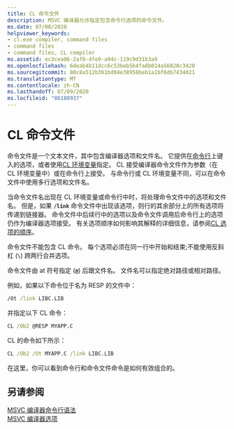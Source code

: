 ```yaml
---
title: CL 命令文件
description: MSVC 编译器允许指定包含命令行选项的命令文件。
ms.date: 07/08/2020
helpviewer_keywords:
- cl.exe compiler, command files
- command files
- command files, CL compiler
ms.assetid: ec3cea06-2af0-4fe9-a94c-119c9d31b3a9
ms.openlocfilehash: 6deab4b11dcc6c53beb5b4fa8b014a56020c3420
ms.sourcegitcommit: 80c8a512b361bd84e38958beb1a1bf6db7434021
ms.translationtype: MT
ms.contentlocale: zh-CN
ms.lasthandoff: 07/09/2020
ms.locfileid: "86180937"
---
```

# <a name="cl-command-files"></a>CL 命令文件

命令文件是一个文本文件，其中包含编译器选项和文件名。 它提供在[命令行](compiler-command-line-syntax.md)上键入的选项，或者使用[CL 环境变量](cl-environment-variables.md)指定。 CL 接受编译器命令文件作为参数（在 CL 环境变量中）或在命令行上接受。 与命令行或 CL 环境变量不同，可以在命令文件中使用多行选项和文件名。

当命令文件名出现在 CL 环境变量或命令行中时，将处理命令文件中的选项和文件名。 但是，如果 **`/link`** 命令文件中出现该选项，则行的其余部分上的所有选项将传递到链接器。 命令文件中后续行中的选项以及命令文件调用后命令行上的选项仍作为编译器选项接受。 有关选项顺序如何影响其解释的详细信息，请参阅[CL 选项的顺序](order-of-cl-options.md)。

命令文件不能包含 CL 命令。 每个选项必须在同一行中开始和结束;不能使用反斜杠 (**`\`**) 跨两行合并选项。

命令文件由 at 符号指定 (**`@`**) 后跟文件名。 文件名可以指定绝对路径或相对路径。

例如，如果以下命令位于名为 RESP 的文件中：

```cmd
/Ot /link LIBC.LIB
```

并指定以下 CL 命令：

```cmd
CL /Ob2 @RESP MYAPP.C
```

CL 的命令如下所示：

```cmd
CL /Ob2 /Ot MYAPP.C /link LIBC.LIB
```

在这里，你可以看到命令行和命令文件命令是如何有效组合的。

## <a name="see-also"></a>另请参阅

[MSVC 编译器命令行语法](compiler-command-line-syntax.md)<br/>
[MSVC 编译器选项](compiler-options.md)
